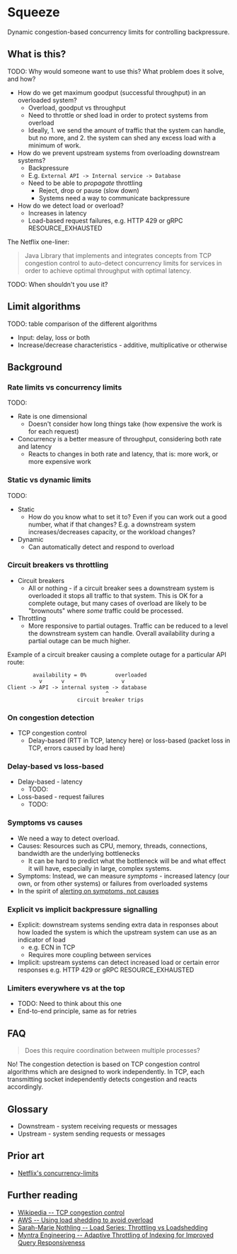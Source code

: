 # Squeeze

Dynamic congestion-based concurrency limits for controlling backpressure.

## What is this?

TODO: Why would someone want to use this? What problem does it solve, and how?

- How do we get maximum goodput (successful throughput) in an overloaded system?
  - Overload, goodput vs throughput
  - Need to throttle or shed load in order to protect systems from overload
  - Ideally, 1. we send the amount of traffic that the system can handle, but no more, and 2. the system can shed any excess load with a minimum of work.
- How do we prevent upstream systems from overloading downstream systems?
  - Backpressure
  - E.g. `External API -> Internal service -> Database`
  - Need to be able to _propagate_ throttling
    - Reject, drop or pause (slow down)
    - Systems need a way to communicate backpressure
- How do we detect load or overload?
  - Increases in latency
  - Load-based request failures, e.g. HTTP 429 or gRPC RESOURCE_EXHAUSTED

The Netflix one-liner:

> Java Library that implements and integrates concepts from TCP congestion control to auto-detect concurrency limits for services in order to achieve optimal throughput with optimal latency.

TODO: When shouldn't you use it?

## Limit algorithms

TODO: table comparison of the different algorithms

- Input: delay, loss or both
- Increase/decrease characteristics - additive, multiplicative or otherwise

## Background

### Rate limits vs concurrency limits

TODO:

- Rate is one dimensional
  - Doesn't consider how long things take (how expensive the work is for each request)
- Concurrency is a better measure of throughput, considering both rate and latency
  - Reacts to changes in both rate and latency, that is: more work, or more expensive work

### Static vs dynamic limits

TODO:

- Static
  - How do you know what to set it to? Even if you can work out a good number, what if that changes? E.g. a downstream system increases/decreases capacity, or the workload changes?
- Dynamic
  - Can automatically detect and respond to overload

### Circuit breakers vs throttling

- Circuit breakers
  - All or nothing - if a circuit breaker sees a downstream system is overloaded it stops all traffic to that system. This is OK for a complete outage, but many cases of overload are likely to be "brownouts" where _some_ traffic could be processed.
- Throttling
  - More responsive to partial outages. Traffic can be reduced to a level the downstream system can handle. Overall availability during a partial outage can be much higher.

Example of a circuit breaker causing a complete outage for a particular API route:

```text
        availability = 0%         overloaded
          v      v                  v
Client -> API -> internal system -> database
                               ^
                      circuit breaker trips
```

### On congestion detection

- TCP congestion control
  - Delay-based (RTT in TCP, latency here) or loss-based (packet loss in TCP, errors caused by load here)

### Delay-based vs loss-based

- Delay-based - latency
  - TODO:
- Loss-based - request failures
  - TODO:

### Symptoms vs causes

- We need a way to detect overload.
- Causes: Resources such as CPU, memory, threads, connections, bandwidth are the underlying bottlenecks
  - It can be hard to predict what the bottleneck will be and what effect it will have, especially in large, complex systems.
- Symptoms: Instead, we can measure _symptoms_ - increased latency (our own, or from other systems) or failures from overloaded systems
- In the spirit of [alerting on symptoms, not causes](https://docs.google.com/document/d/199PqyG3UsyXlwieHaqbGiWVa8eMWi8zzAn0YfcApr8Q/edit)

### Explicit vs implicit backpressure signalling

- Explicit: downstream systems sending extra data in responses about how loaded the system is which the upstream system can use as an indicator of load
  - e.g. ECN in TCP
  - Requires more coupling between services
- Implicit: upstream systems can detect increased load or certain error responses e.g. HTTP 429 or gRPC RESOURCE_EXHAUSTED

### Limiters everywhere vs at the top

- TODO: Need to think about this one
- End-to-end principle, same as for retries

## FAQ

> Does this require coordination between multiple processes?

No! The congestion detection is based on TCP congestion control algorithms which are designed to work independently. In TCP, each transmitting socket independently detects congestion and reacts accordingly.

## Glossary

- Downstream - system receiving requests or messages
- Upstream - system sending requests or messages

## Prior art

- [Netflix's concurrency-limits](https://github.com/Netflix/concurrency-limits)

## Further reading

- [Wikipedia -- TCP congestion control](https://en.wikipedia.org/wiki/TCP_congestion_control)
- [AWS -- Using load shedding to avoid overload](https://aws.amazon.com/builders-library/using-load-shedding-to-avoid-overload/)
- [Sarah-Marie Nothling -- Load Series: Throttling vs Loadshedding](https://sarahnothling.wordpress.com/2019/05/12/load-series-throttling-vs-loadshedding/)
- [Myntra Engineering -- Adaptive Throttling of Indexing for Improved Query Responsiveness](https://medium.com/myntra-engineering/adaptive-throttling-of-indexing-for-improved-query-responsiveness-b3ac949e76c9)
